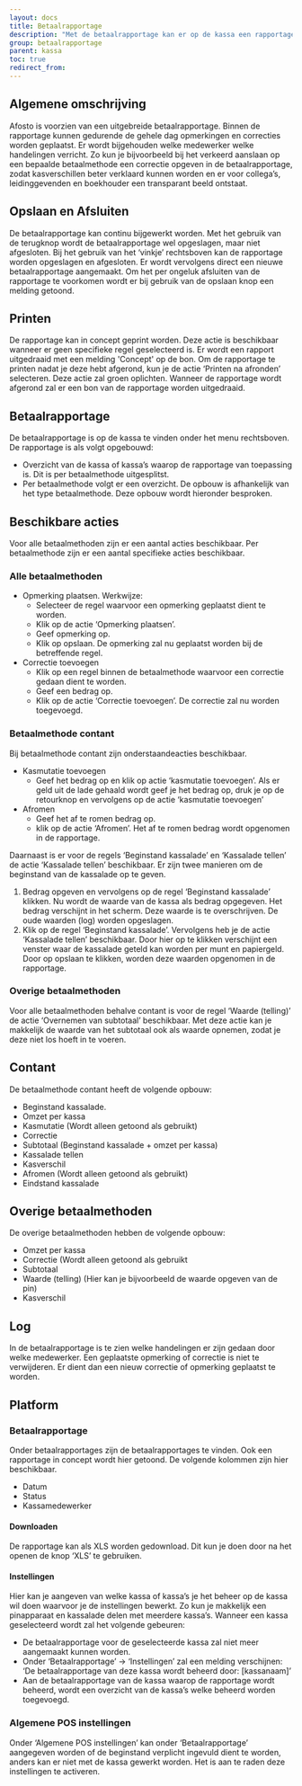 ```yaml
---
layout: docs
title: Betaalrapportage
description: "Met de betaalrapportage kan er op de kassa een rapportage gemaakt worden per betaalmethode en kunnen opmerkingen en correcties worden doorgevoerd"
group: betaalrapportage
parent: kassa
toc: true
redirect_from:
---
```


## Algemene omschrijving

Afosto is voorzien van een uitgebreide betaalrapportage. Binnen de rapportage kunnen gedurende de gehele dag opmerkingen en correcties worden geplaatst. Er wordt bijgehouden welke medewerker welke handelingen verricht. Zo kun je bijvoorbeeld bij het verkeerd aanslaan op een bepaalde betaalmethode een correctie opgeven in de betaalrapportage, zodat kasverschillen beter verklaard kunnen worden en er voor collega’s, leidinggevenden en boekhouder een transparant beeld ontstaat.

## Opslaan en Afsluiten

De betaalrapportage kan continu bijgewerkt worden. Met het gebruik van de terugknop wordt de betaalrapportage wel opgeslagen, maar niet afgesloten.
Bij het gebruik van het ‘vinkje’ rechtsboven kan de rapportage worden opgeslagen en afgesloten. Er wordt vervolgens direct een nieuwe betaalrapportage aangemaakt. Om het per ongeluk afsluiten van de rapportage te voorkomen wordt er bij gebruik van de opslaan knop een melding getoond. 

## Printen

De rapportage kan in concept geprint worden. Deze actie is beschikbaar wanneer er geen specifieke regel geselecteerd is. Er wordt een rapport uitgedraaid met een melding 'Concept' op de bon.
Om de rapportage te printen nadat je deze hebt afgerond, kun je de actie ‘Printen na afronden’ selecteren. Deze actie zal groen oplichten. Wanneer de rapportage wordt afgerond zal er een bon van de rapportage worden uitgedraaid. 

## Betaalrapportage

De betaalrapportage is op de kassa te vinden onder het menu rechtsboven. De rapportage is als volgt opgebouwd:

- Overzicht van de kassa of kassa’s waarop de rapportage van toepassing is. Dit is per betaalmethode uitgesplitst.
- Per betaalmethode volgt er een overzicht. De opbouw is afhankelijk van het type betaalmethode. Deze opbouw wordt hieronder besproken.


## Beschikbare acties

Voor alle betaalmethoden zijn er een aantal acties beschikbaar. Per betaalmethode zijn er een aantal specifieke acties beschikbaar. 

### Alle betaalmethoden

- Opmerking plaatsen. Werkwijze:
  - Selecteer de regel waarvoor een opmerking geplaatst dient te worden.
  - Klik op de actie ‘Opmerking plaatsen’.
  - Geef opmerking op.
  - Klik op opslaan. De opmerking zal nu geplaatst worden bij de betreffende regel. 
- Correctie toevoegen
  - Klik op een regel binnen de betaalmethode waarvoor een correctie gedaan dient te worden.
  - Geef een bedrag op.
  - Klik op de actie ‘Correctie toevoegen’. De correctie zal nu worden toegevoegd. 

### Betaalmethode contant
Bij betaalmethode contant zijn onderstaandeacties beschikbaar.

- Kasmutatie toevoegen
  - Geef het bedrag op en klik op actie ‘kasmutatie toevoegen’. Als er geld uit de lade gehaald wordt geef je het bedrag op, druk je op de retourknop en vervolgens op de actie ‘kasmutatie toevoegen’
- Afromen
  - Geef het af te romen bedrag op.
  - klik op de actie ‘Afromen’. Het af te romen bedrag wordt opgenomen in de rapportage.

Daarnaast is er voor de regels ‘Beginstand kassalade’ en ‘Kassalade tellen’ de actie ‘Kassalade tellen’ beschikbaar. 
Er zijn twee manieren om de beginstand van de kassalade op te geven.

1. Bedrag opgeven en vervolgens op de regel ‘Beginstand kassalade’ klikken.  Nu wordt de waarde van de kassa als bedrag opgegeven. Het bedrag verschijnt in het scherm. Deze waarde is te overschrijven. De oude waarden (log) worden opgeslagen.
2. Klik op de regel ‘Beginstand kassalade’. Vervolgens heb je de actie ‘Kassalade tellen’ beschikbaar. Door hier op te klikken verschijnt een venster waar de kassalade geteld kan worden per munt en papiergeld.  Door op opslaan te klikken, worden deze waarden opgenomen in de rapportage.

### Overige betaalmethoden
Voor alle betaalmethoden behalve contant is voor de regel ‘Waarde (telling)’ de actie ‘Overnemen van subtotaal’ beschikbaar. Met deze actie kan je makkelijk de waarde van het subtotaal ook als waarde opnemen, zodat je deze niet los hoeft in te voeren. 

## Contant
De betaalmethode contant heeft de volgende opbouw:

- Beginstand kassalade.
- Omzet per kassa
- Kasmutatie (Wordt alleen getoond als gebruikt)
- Correctie
- Subtotaal (Beginstand kassalade + omzet per kassa)
- Kassalade tellen
- Kasverschil
- Afromen (Wordt alleen getoond als gebruikt)
- Eindstand kassalade

## Overige betaalmethoden
De overige betaalmethoden hebben de volgende opbouw:

- Omzet per kassa
- Correctie (Wordt alleen getoond als gebruikt
- Subtotaal
- Waarde (telling) (Hier kan je bijvoorbeeld de waarde opgeven van de pin)
- Kasverschil

## Log
In de betaalrapportage is te zien welke handelingen er zijn gedaan door welke medewerker.  Een geplaatste opmerking of correctie is niet te verwijderen. Er dient dan een nieuw correctie of opmerking geplaatst te worden.

## Platform

### Betaalrapportage
Onder betaalrapportages zijn de betaalrapportages te vinden. Ook een rapportage in concept wordt hier getoond. De volgende kolommen zijn hier beschikbaar.

- Datum
- Status
- Kassamedewerker

#### Downloaden
De rapportage kan als XLS worden gedownload. Dit kun je doen door na het openen de knop ‘XLS’ te gebruiken.
#### Instellingen
Hier kan je aangeven van welke kassa of kassa’s je het beheer op de kassa wil doen waarvoor je de instellingen bewerkt. Zo kun je makkelijk een pinapparaat en kassalade delen met meerdere kassa’s. Wanneer een kassa geselecteerd wordt zal het volgende gebeuren:

- De betaalrapportage voor de geselecteerde kassa zal niet meer aangemaakt kunnen worden. 
- Onder ‘Betaalrapportage’ → ‘Instellingen’ zal een melding verschijnen: ‘De betaalrapportage van deze kassa wordt beheerd door: [kassanaam]’
- Aan de betaalrapportage van de kassa waarop de rapportage wordt beheerd, wordt een overzicht van de kassa’s welke beheerd worden toegevoegd. 

### Algemene POS instellingen
Onder ‘Algemene POS instellingen’ kan onder ‘Betaalrapportage’ aangegeven worden of de beginstand verplicht ingevuld dient te worden, anders kan er niet met de kassa gewerkt worden. Het is aan te raden deze instellingen te activeren.

